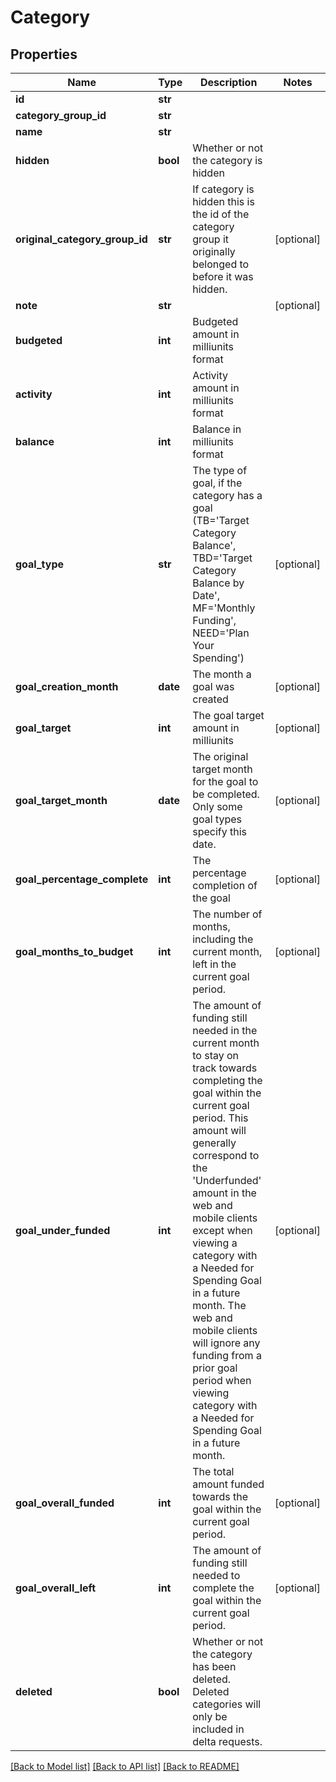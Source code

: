 # Category

## Properties
Name | Type | Description | Notes
------------ | ------------- | ------------- | -------------
**id** | **str** |  | 
**category_group_id** | **str** |  | 
**name** | **str** |  | 
**hidden** | **bool** | Whether or not the category is hidden | 
**original_category_group_id** | **str** | If category is hidden this is the id of the category group it originally belonged to before it was hidden. | [optional] 
**note** | **str** |  | [optional] 
**budgeted** | **int** | Budgeted amount in milliunits format | 
**activity** | **int** | Activity amount in milliunits format | 
**balance** | **int** | Balance in milliunits format | 
**goal_type** | **str** | The type of goal, if the category has a goal (TB&#x3D;&#x27;Target Category Balance&#x27;, TBD&#x3D;&#x27;Target Category Balance by Date&#x27;, MF&#x3D;&#x27;Monthly Funding&#x27;, NEED&#x3D;&#x27;Plan Your Spending&#x27;) | [optional] 
**goal_creation_month** | **date** | The month a goal was created | [optional] 
**goal_target** | **int** | The goal target amount in milliunits | [optional] 
**goal_target_month** | **date** | The original target month for the goal to be completed.  Only some goal types specify this date. | [optional] 
**goal_percentage_complete** | **int** | The percentage completion of the goal | [optional] 
**goal_months_to_budget** | **int** | The number of months, including the current month, left in the current goal period. | [optional] 
**goal_under_funded** | **int** | The amount of funding still needed in the current month to stay on track towards completing the goal within the current goal period.  This amount will generally correspond to the &#x27;Underfunded&#x27; amount in the web and mobile clients except when viewing a category with a Needed for Spending Goal in a future month.  The web and mobile clients will ignore any funding from a prior goal period when viewing category with a Needed for Spending Goal in a future month. | [optional] 
**goal_overall_funded** | **int** | The total amount funded towards the goal within the current goal period. | [optional] 
**goal_overall_left** | **int** | The amount of funding still needed to complete the goal within the current goal period. | [optional] 
**deleted** | **bool** | Whether or not the category has been deleted.  Deleted categories will only be included in delta requests. | 

[[Back to Model list]](../README.md#documentation-for-models) [[Back to API list]](../README.md#documentation-for-api-endpoints) [[Back to README]](../README.md)

